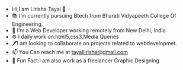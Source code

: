 -  Hi,I am Lirisha Tayal 👋
- 📚 I’m currently pursuing Btech from Bharati Vidyapeeth College Of Engineering.
- 👀 I'm a Web Developer working remotely from New Delhi, India 
- ⚙️ I daily work on:html5,css3,Media Queries
- 🖊️I am looking to collaborate on projects related to webdevelopmet.
- 📫 You Can reach me at tayallirisha@gmail.com
- 💫 Fun Fact:I am also work as a freelancer Graphic Designing

<!---
lirishatayal/lirishatayal is a ✨ special ✨ repository because its `README.md` (this file) appears on your GitHub profile.
You can click the Preview link to take a look at your changes.
--->
